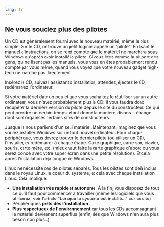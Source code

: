 ```yaml
---
lang: fr
---
```





<h2>Ne vous souciez plus des pilotes</h2>

Un CD est généralement fourni avec le nouveau matériel, même le plus simple. Sur le CD, on trouve 
un petit logiciel appelé un "pilote". En lisant le manuel d'instructions, on se rend compte que le 
matériel ne marchera sous Windows qu'après avoir installé le pilote. Si vous êtes comme la plupart des 
gens, qui ne lisent pas les manuels, vous vous en êtes probablement rendu compte par vous même, quand 
vous voyez que votre nouveau gadget high-tech ne marche pas directement.

Insérez le CD, suivez l'assistant d'installation, attendez, éjectez le CD, redémarrez
l'ordinateur.

Si votre matériel date un peu et que vous souhaitez le réutiliser sur un autre ordinateur, vous n'avez 
probablement plus le CD: il vous faudra donc récupérer la dernière version du pilote depuis le site du 
constructeur. Ce qui peut prendre un certain temps, étant donné la manière, disons... étrange dont sont 
organisés certains sites de constructeurs.

Jusque là nous parlions d'un seul matériel. Maintenant, imaginez que vous voulez installer Windows sur 
un tout nouvel ordinateur. Pour chaque périphérique, vous devrez trouver le dernier pilote (ou utiliser 
un CD), l'installer, et redémarrer à chaque étape. Carte graphique, carte son, clavier, souris, carte 
mère, etc. (mieux vaut faire la carte graphique d'abord ou vous serez coincé avec votre super écran dans 
une petite résolution). Et cela après l'installation déjà longue de Windows.

Linux ne nécessite pas de pilotes séparés. Tous les pilotes sont déjà inclus dans le noyau Linux, 
le coeur du système, et cela avec chaque installation Linux. Cela implique:

<ul>
<li><b>Une installation très rapide et autonome</b>. À la fin, vous disposez de tout ce qu'il faut pour commencer à travailler (même les logiciels que vous utiliserez, voir l'article "Lorsque le système est installé..." sur ce site)</li>
<li>Périphériques <b>prêts dès l'installation</b></li>
<li><b>Plus respectueux de l'environnement</b> car tous les CDs accompagnant le matériel deviennent superflus (enfin, dès que Windows n'en aura plus besoin non plus...)</li>
</ul>




